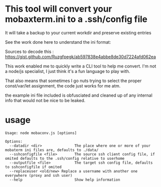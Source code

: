 # This tool will convert your mobaxterm.ini to a .ssh/config file 

It will take a backup to your current workdir and preserve existing entries

See the work done here to understand the ini format:

Sources to decode this : https://gist.github.com/Ruzgfpegk/ab597838e4abbe8de30d7224afd062ea

This work enabled me to quickly write a CLI tool to help me convert. I'm not a node/js specialist, I just think it's a fun language to play with.

That also means that sometimes I go nuts trying to select the proper const/var/let assignment, the code just works for me atm.

the example ini file included is obfusciated and cleaned up of any internal info that would not be nice to be leaked.

# usage

```
Usage: node mobaconv.js [options]

Options:
  --datadir <dir>               The place where one or more of your mobaterm ini files are, defaults to ./data/
  --sshconfigfile <file>        The source ssh client config file, if omited defaults to the .ssh/config relative to userhome
  --outputfile <file>           The target ssh config file, defaults to sshconfigfile if omited
  --replaceuser <old/new> Replace a username with another one everywhere (proxy and ssh user)
  --help                        Show help information
```
